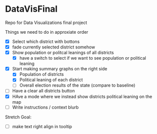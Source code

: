 # DataVisFinal
Repo for Data Visualizations final project

Things we need to do in approxiate order
- [x] Select which district with bottons
- [x] fade currently selected district somehow
- [x] Show population or politcal leanings of all districts
  - [x] have a switch to select if we want to see population or political leaning
- [x] Start making summary graphs on the right side
  - [x] Population of districts
  - [x] Political leaning of each district
  - [ ] Overall election results of the state (compare to baseline)
- [ ] Have a clear all districts button
- [x] HAve a mode where we instead show districts political leaning on the map
- [ ] Write instructions / context blurb

Stretch Goal:
- [ ] make text right align in tooltip
